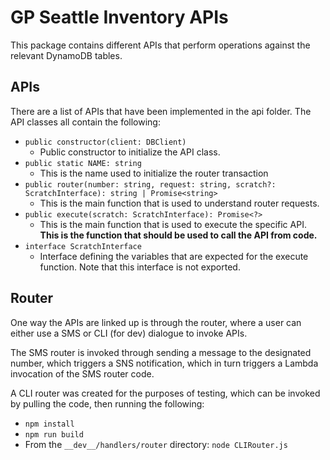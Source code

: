 # GP Seattle Inventory APIs

This package contains different APIs that perform operations against the relevant DynamoDB tables.

## APIs

There are a list of APIs that have been implemented in the api folder. The API classes all contain the following:
- `public constructor(client: DBClient)`
    - Public constructor to initialize the API class.
- `public static NAME: string`
    - This is the name used to initialize the router transaction
- `public router(number: string, request: string, scratch?: ScratchInterface): string | Promise<string>`
    - This is the main function that is used to understand router requests.
- `public execute(scratch: ScratchInterface): Promise<?>`
    - This is the main function that is used to execute the specific API. 
    **This is the function that should be used to call the API from code.**
- `interface ScratchInterface`
    - Interface defining the variables that are expected for the execute function.
    Note that this interface is not exported.

## Router

One way the APIs are linked up is through the router, where a user can either use a SMS or CLI (for dev)
dialogue to invoke APIs.

The SMS router is invoked through sending a message to the designated number,
which triggers a SNS notification, which in turn triggers a Lambda invocation of the SMS router code.

A CLI router was created for the purposes of testing, which can be invoked by pulling the code,
then running the following:
- `npm install`
- `npm run build`
- From the `__dev__/handlers/router` directory: `node CLIRouter.js`